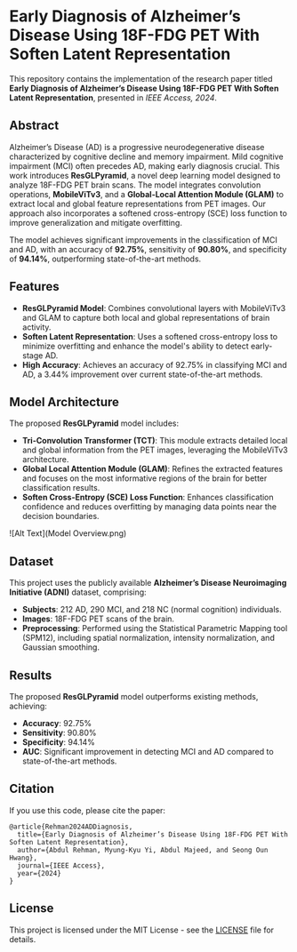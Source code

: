 

# Early Diagnosis of Alzheimer’s Disease Using 18F-FDG PET With Soften Latent Representation

This repository contains the implementation of the research paper titled **Early Diagnosis of Alzheimer’s Disease Using 18F-FDG PET With Soften Latent Representation**, presented in *IEEE Access, 2024*.

## Abstract

Alzheimer’s Disease (AD) is a progressive neurodegenerative disease characterized by cognitive decline and memory impairment. Mild cognitive impairment (MCI) often precedes AD, making early diagnosis crucial. This work introduces **ResGLPyramid**, a novel deep learning model designed to analyze 18F-FDG PET brain scans. The model integrates convolution operations, **MobileViTv3**, and a **Global-Local Attention Module (GLAM)** to extract local and global feature representations from PET images. Our approach also incorporates a softened cross-entropy (SCE) loss function to improve generalization and mitigate overfitting.

The model achieves significant improvements in the classification of MCI and AD, with an accuracy of **92.75%**, sensitivity of **90.80%**, and specificity of **94.14%**, outperforming state-of-the-art methods.

## Features
- **ResGLPyramid Model**: Combines convolutional layers with MobileViTv3 and GLAM to capture both local and global representations of brain activity.
- **Soften Latent Representation**: Uses a softened cross-entropy loss to minimize overfitting and enhance the model's ability to detect early-stage AD.
- **High Accuracy**: Achieves an accuracy of 92.75% in classifying MCI and AD, a 3.44% improvement over current state-of-the-art methods.

## Model Architecture

The proposed **ResGLPyramid** model includes:
- **Tri-Convolution Transformer (TCT)**: This module extracts detailed local and global information from the PET images, leveraging the MobileViTv3 architecture.
- **Global Local Attention Module (GLAM)**: Refines the extracted features and focuses on the most informative regions of the brain for better classification results.
- **Soften Cross-Entropy (SCE) Loss Function**: Enhances classification confidence and reduces overfitting by managing data points near the decision boundaries.
  
![Alt Text](Model Overview.png)

## Dataset

This project uses the publicly available **Alzheimer’s Disease Neuroimaging Initiative (ADNI)** dataset, comprising:
- **Subjects**: 212 AD, 290 MCI, and 218 NC (normal cognition) individuals.
- **Images**: 18F-FDG PET scans of the brain.
- **Preprocessing**: Performed using the Statistical Parametric Mapping tool (SPM12), including spatial normalization, intensity normalization, and Gaussian smoothing.

## Results

The proposed **ResGLPyramid** model outperforms existing methods, achieving:
- **Accuracy**: 92.75%
- **Sensitivity**: 90.80%
- **Specificity**: 94.14%
- **AUC**: Significant improvement in detecting MCI and AD compared to state-of-the-art methods.

## Citation

If you use this code, please cite the paper:

```
@article{Rehman2024ADDiagnosis,
  title={Early Diagnosis of Alzheimer’s Disease Using 18F-FDG PET With Soften Latent Representation},
  author={Abdul Rehman, Myung-Kyu Yi, Abdul Majeed, and Seong Oun Hwang},
  journal={IEEE Access},
  year={2024}
}
```

## License

This project is licensed under the MIT License - see the [LICENSE](LICENSE) file for details.

